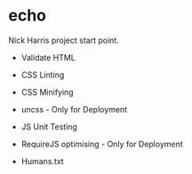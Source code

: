 echo
====

Nick Harris project start point.

* Validate HTML

* CSS Linting
* CSS Minifying
* uncss - Only for Deployment

* JS Unit Testing
* RequireJS optimising - Only for Deployment

* Humans.txt
